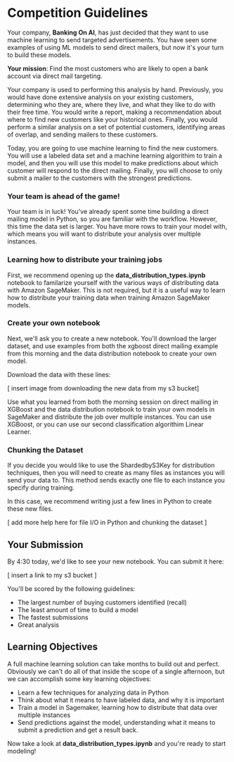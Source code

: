 # Competition Guidelines

Your company, **Banking On AI**, has just decided that they want to use machine learning to send targeted advertisements. You have seen some examples of using ML models to send direct mailers, but now it's your turn to build these models.

**Your mission**: Find the most customers who are likely to open a bank account via direct mail targeting. 

Your company is used to performing this analysis by hand. Previously, you would have done extensive analysis on your existing customers, determining who they are, where they live, and what they like to do with their free time. You would write a report, making a recommendation about where to find new customers like your historical ones. Finally, you would perform a similar analysis on a set of potential customers, identifying areas of overlap, and sending mailers to these customers. 

Today, you are going to use machine learning to find the new customers. You will use a labeled data set and a machine learning algorithim to train a model, and then you will use this model to make predictions about which customer will respond to the direct mailing. Finally, you will choose to only submit a mailer to the customers with the strongest predictions.

### Your team is ahead of the game!
Your team is in luck! You've already spent some time building a direct mailing model in Python, so you are familiar with the workflow. However, this time the data set is larger. You have more rows to train your model with, which means you will want to distribute your analysis over multiple instances.

### Learning how to distribute your training jobs
First, we recommend opening up the **data_distribution_types.ipynb** notebook to familarize yourself with the various ways of distributing data with Amazon SageMaker. This is not required, but it is a useful way to learn how to distribute your training data when training Amazon SageMaker models. 

### Create your own notebook
Next, we'll ask you to create a new notebook. You'll download the larger dataset, and use examples from both the xgboost direct mailing example from this morning and the data distribution notebook to create your own model. 

Download the data with these lines:

[ insert image from downloading the new data from my s3 bucket]

Use what you learned from both the morning session on direct mailing in XGBoost and the data distribution notebook to train your own models in SageMaker and distribute the job over multiple instances. You can use XGBoost, or you can use our second classification algorithim Linear Learner. 

### Chunking the Dataset
If you decide you would like to use the ShardedbyS3Key for distribution techniques, then you will need to create as many files as instances you will send your data to. This method sends exactly one file to each instance you specify during training. 

In this case, we recommend writing just a few lines in Python to create these new files. 

[ add more help here for file I/O in Python and chunking the dataset ]


## Your Submission
By 4:30 today, we'd like to see your new notebook. You can submit it here:

[ insert a link to my s3 bucket ]

You'll be scored by the following guidelines:
- The largest number of buying customers identified (recall)
- The least amount of time to build a model
- The fastest submissions
- Great analysis

## Learning Objectives
A full machine learning solution can take months to build out and perfect. Obviously we can't do all of that inside the scope of a single afternoon, but we can accomplish some key learning objectives:
- Learn a few techniques for analyzing data in Python
- Think about what it means to have labeled data, and why it is important
- Train a model in Sagemaker, learning how to distribute that data over multiple instances
- Send predictions against the model, understanding what it means to submit a prediction and get a result back.

Now take a look at  **data_distribution_types.ipynb** and you're ready to start modeling!

